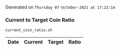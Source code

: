 Generated on `Thursday 07-October-2021 at 17:22:14`

### Current to Target Coin Ratio
`current_coin_ratio.sh`

Date|Current|Target|Ratio
---|---|---|---

